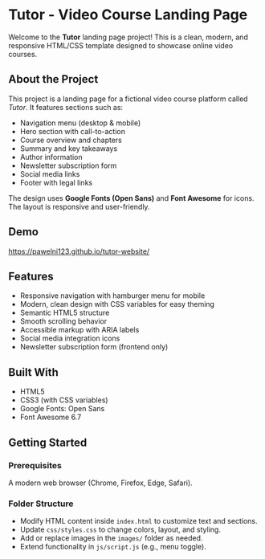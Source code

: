 # Tutor - Video Course Landing Page

Welcome to the **Tutor** landing page project! This is a clean, modern, and responsive HTML/CSS template designed to showcase online video courses.

## About the Project

This project is a landing page for a fictional video course platform called *Tutor*. It features sections such as:

* Navigation menu (desktop & mobile)
* Hero section with call-to-action
* Course overview and chapters
* Summary and key takeaways
* Author information
* Newsletter subscription form
* Social media links
* Footer with legal links

The design uses **Google Fonts (Open Sans)** and **Font Awesome** for icons. The layout is responsive and user-friendly.
## Demo

 https://pawelni123.github.io/tutor-website/

## Features

* Responsive navigation with hamburger menu for mobile
* Modern, clean design with CSS variables for easy theming
* Semantic HTML5 structure
* Smooth scrolling behavior
* Accessible markup with ARIA labels
* Social media integration icons
* Newsletter subscription form (frontend only)

## Built With

* HTML5
* CSS3 (with CSS variables)
* Google Fonts: Open Sans
* Font Awesome 6.7

## Getting Started

### Prerequisites

A modern web browser (Chrome, Firefox, Edge, Safari).

### Folder Structure


* Modify HTML content inside `index.html` to customize text and sections.
* Update `css/styles.css` to change colors, layout, and styling.
* Add or replace images in the `images/` folder as needed.
* Extend functionality in `js/script.js` (e.g., menu toggle).
